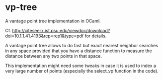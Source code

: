 # vp-tree
A vantage point tree implementation in OCaml.

Cf. http://citeseerx.ist.psu.edu/viewdoc/download?doi=10.1.1.41.4193&rep=rep1&type=pdf
for details.

A vantage point tree allows to do fast but exact nearest neighbor searches
in any space provided that you have a distance function
to measure the distance between any two points in that space.

This implementation might need some tweaks in case it is used to index a very
large number of points (especially the select_vp function in the code).
